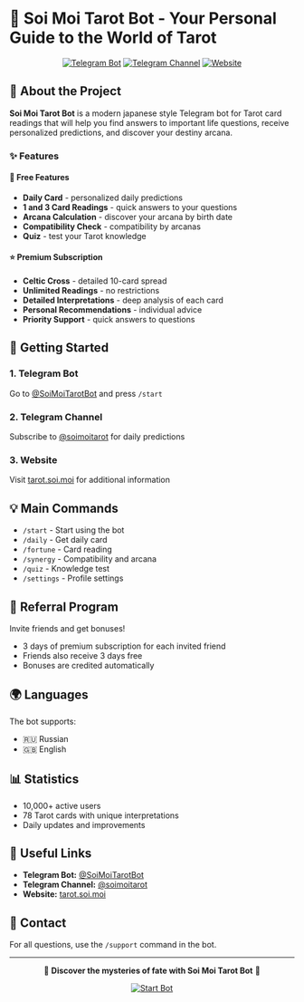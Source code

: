 # 🔮 Soi Moi Tarot Bot - Your Personal Guide to the World of Tarot

<div align="center">

[![Telegram Bot](https://img.shields.io/badge/Telegram-Bot-blue?style=for-the-badge&logo=telegram)](https://t.me/SoiMoiTarotBot)
[![Telegram Channel](https://img.shields.io/badge/Telegram-Channel-blue?style=for-the-badge&logo=telegram)](https://t.me/soimoitarot)
[![Website](https://img.shields.io/badge/Website-tarot.soi.moi-purple?style=for-the-badge&logo=google-chrome)](https://tarot.soi.moi/)

</div>

## 🌟 About the Project

**Soi Moi Tarot Bot** is a modern japanese style Telegram bot for Tarot card readings that will help you find answers to important life questions, receive personalized predictions, and discover your destiny arcana.

### ✨ Features

#### 🎴 Free Features
- **Daily Card** - personalized daily predictions
- **1 and 3 Card Readings** - quick answers to your questions
- **Arcana Calculation** - discover your arcana by birth date
- **Compatibility Check** - compatibility by arcanas
- **Quiz** - test your Tarot knowledge

#### ⭐ Premium Subscription
- **Celtic Cross** - detailed 10-card spread
- **Unlimited Readings** - no restrictions
- **Detailed Interpretations** - deep analysis of each card
- **Personal Recommendations** - individual advice
- **Priority Support** - quick answers to questions

## 🚀 Getting Started

### 1. Telegram Bot
Go to [@SoiMoiTarotBot](https://t.me/SoiMoiTarotBot) and press `/start`

### 2. Telegram Channel
Subscribe to [@soimoitarot](https://t.me/soimoitarot) for daily predictions

### 3. Website
Visit [tarot.soi.moi](https://tarot.soi.moi/) for additional information

## 💡 Main Commands

- `/start` - Start using the bot
- `/daily` - Get daily card
- `/fortune` - Card reading
- `/synergy` - Compatibility and arcana
- `/quiz` - Knowledge test
- `/settings` - Profile settings

## 🎁 Referral Program

Invite friends and get bonuses!
- 3 days of premium subscription for each invited friend
- Friends also receive 3 days free
- Bonuses are credited automatically

## 🌍 Languages

The bot supports:
- 🇷🇺 Russian
- 🇬🇧 English

## 📊 Statistics

- 10,000+ active users
- 78 Tarot cards with unique interpretations
- Daily updates and improvements

## 🔗 Useful Links

- **Telegram Bot:** [@SoiMoiTarotBot](https://t.me/SoiMoiTarotBot)
- **Telegram Channel:** [@soimoitarot](https://t.me/soimoitarot)
- **Website:** [tarot.soi.moi](https://tarot.soi.moi/)

## 📝 Contact

For all questions, use the `/support` command in the bot.

---

<div align="center">

🌙 **Discover the mysteries of fate with Soi Moi Tarot Bot** 🌙

[![Start Bot](https://img.shields.io/badge/Start-Telegram_Bot-blue?style=for-the-badge&logo=telegram)](https://t.me/SoiMoiTarotBot)

</div>

